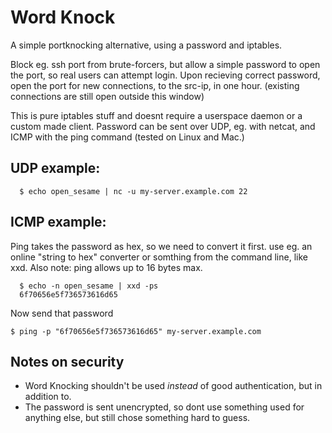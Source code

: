 # Word Knock
A simple portknocking alternative, using a password and iptables.

Block eg. ssh port from brute-forcers, but allow a simple password to open the port, so real users can attempt login.
Upon recieving correct password, open the port for new connections, to the src-ip, in one hour. (existing
connections are still open outside this window) 

This is pure iptables stuff and doesnt require a userspace daemon or a custom made client. Password can 
be sent over UDP, eg. with netcat, and ICMP with the ping command (tested on Linux and Mac.)
 
## UDP example:
```
  $ echo open_sesame | nc -u my-server.example.com 22
```

## ICMP example:
Ping takes the password as hex, so we need to convert it first. use eg. an online "string to hex" converter or somthing from the command line, like xxd. Also note: ping allows up to 16 bytes max.
```
  $ echo -n open_sesame | xxd -ps
  6f70656e5f736573616d65
```

Now send that password
```
$ ping -p "6f70656e5f736573616d65" my-server.example.com
```

## Notes on security
- Word Knocking shouldn't be used *instead* of good authentication, but in addition to. 
- The password is sent unencrypted, so dont use something used for anything else, but still chose something hard to guess. 

